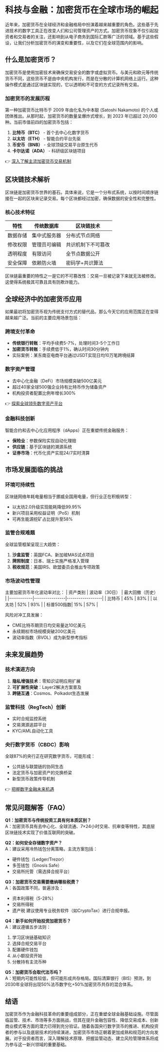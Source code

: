 # 科技与金融：加密货币在全球市场的崛起

近年来，加密货币在全球经济和金融格局中扮演着越来越重要的角色。这些基于先进技术的数字工具正在改变人们和公司管理资产的方式。加密货币现象不仅引起投资者和交易者的关注，还影响到从电子商务到国际汇款等广泛的领域。基于这些假设，让我们分析加密货币的演变和重要性，以及它们在全球范围内的影响。

## 什么是加密货币？

加密货币是使用加密技术来确保交易安全的数字或虚拟货币。与美元和欧元等传统货币不同，这些货币不是由中央机构发行，而是在分散的计算机网络上运行。这种操作模式是通过区块链实现的，它以透明和不可变的方式记录所有交易。

### 加密货币的发展历程
第一种加密货币比特币于 2009 年由化名为中本聪 (Satoshi Nakamoto) 的个人或团体推出。从那时起，加密货币的数量呈爆炸式增长，到 2023 年已超过 20,000 种。当前市值前四的加密货币包括：
1. **比特币（BTC）** - 首个去中心化数字货币
2. **以太坊（ETH）** - 智能合约平台先驱
3. **币安币（BNB）** - 全球顶级交易平台原生代币
4. **卡尔达诺（ADA）** - 科研级区块链项目

👉 [深入了解主流加密货币交易机制](https://bit.ly/okx_welcome)

## 区块链技术解析

区块链是加密货币世界的基石。具体来说，它是一个分布式系统，以按时间顺序链接在一起的区块来记录交易。每个区块都经过加密，确保数据的安全性和完整性。

### 核心技术特征
| 特性       | 传统数据库          | 区块链技术          |
|------------|---------------------|---------------------|
| 数据存储   | 集中式服务器        | 分布式节点网络      |
| 修改权限   | 管理员可编辑        | 共识机制下不可篡改  |
| 透明程度   | 有限访问            | 全节点数据公开      |
| 安全保障   | 依赖防火墙          | 密码学+共识算法     |

区块链最重要的特性之一是它的不可篡改性：交易一旦被记录下来就无法被修改。这使得系统极其可靠且具有防欺诈能力。

## 全球经济中的加密货币应用

如果最初将加密货币视为传统支付方式的替代品，那么今天它的应用范围正在变得越来越广泛。当前的主要应用场景包括：

### 跨境支付革命
- **传统银行转账**：平均手续费5-7%，处理时间3-5个工作日
- **加密货币转账**：手续费低于1%，确认时间30分钟内
- 实际案例：某东南亚电商平台通过USDT实现日均10万笔跨境结算

### 数字资产管理
- 去中心化金融（DeFi）市场规模突破500亿美元
- 超过40家全球500强企业持有比特币作为储备资产
- 机构投资者配置比例年增长300%

👉 [探索全球领先数字资产平台](https://bit.ly/okx_welcome)

### 金融科技创新
智能合约和去中心化应用程序（dApps）正在重塑传统金融服务：
- **保险业**：参数保险实现自动化理赔
- **供应链**：基于区块链的溯源系统
- **证券市场**：代币化资产实现24/7实时清算

## 市场发展面临的挑战

### 环境可持续性
区块链网络年耗电量相当于挪威全国用电量，但行业正在积极转型：
- 以太坊2.0升级实现能耗降低99.95%
- 新兴项目采用权益证明（PoS）机制
- 可再生能源挖矿占比提升至58%

### 监管合规难题
全球监管框架呈现三大趋势：
1. **沙盒监管**：英国FCA、新加坡MAS试点项目
2. **牌照制度**：日本、瑞士实施严格准入管理
3. **税收规范**：美国IRS、欧盟委员会推出专项政策

### 市场波动性管理
主要加密货币年化波动率对比：
| 资产类别   | 波动率（30日） | 最大回撤（历史） |
|------------|----------------|------------------|
| 比特币     | 45%            | 83%              |
| 以太坊     | 52%            | 93%              |
| 标普500指数| 15%            | 57%              |

风险对冲工具发展：
- CME比特币期货日均交易量达10亿美元
- 永续期权市场规模突破200亿美元
- 波动率指数（BVOL）成为新型参考指标

## 未来发展趋势

### 技术演进方向
1. **隐私增强技术**：零知识证明应用扩展
2. **可扩展性突破**：Layer2解决方案普及
3. **跨链互通**：Cosmos、Polkadot生态发展

### 监管科技（RegTech）创新
- 实时合规监控系统
- 交易溯源追踪平台
- KYC/AML自动化工具

### 央行数字货币（CBDC）影响
全球87%的央行正在研究数字货币，可能形成：
- 公共链与联盟链的协同生态
- 法定货币与加密资产的兑换桥梁
- 新型货币政策传导机制

👉 [把握数字金融未来机遇](https://bit.ly/okx_welcome)

## 常见问题解答（FAQ）

**Q1：加密货币与传统投资工具有何本质区别？**  
A：加密货币具有去中心化、全球流通、7×24小时交易、抗审查等特性，其底层区块链技术实现了价值互联网的突破。

**Q2：如何安全存储数字资产？**  
A：建议采用冷热钱包分离策略，主流方案包括：
- 硬件钱包（Ledger/Trezor）
- 多签钱包（Gnosis Safe）
- 交易所托管（需选择合规平台）

**Q3：加密货币交易需要缴纳哪些税费？**  
A：各国政策不同，普遍涉及：
- 资本利得税（5-28%）
- 交易所得税
- 遗产税
建议使用专业税务软件（如CryptoTax）进行合规申报。

**Q4：新手如何开始投资加密货币？**  
A：建议遵循五步法则：
1. 学习区块链基础知识
2. 选择合规交易平台
3. 配置硬件钱包
4. 从小额投资开始
5. 分散持有主流币种

**Q5：加密货币会取代法币吗？**  
A：短期内可能性较低，但可能形成共存格局。国际清算银行（BIS）预测，到2030年全球将出现50%法币数字化+50%加密货币共存的混合体系。

## 结语

加密货币作为金融科技革命的重要组成部分，正在重塑全球金融基础设施。尽管面临监管、技术、市场等多方面挑战，但其在提升金融包容性、降低交易成本、创新商业模式等方面的潜力已得到充分验证。随着各国央行数字货币的推进、机构投资者的参与以及底层技术的持续演进，加密货币市场正朝着更加成熟和规范的方向发展。对于投资者而言，深入理解技术原理、把握监管动态、建立风险管理体系将成为参与这一新兴领域的重要基础。